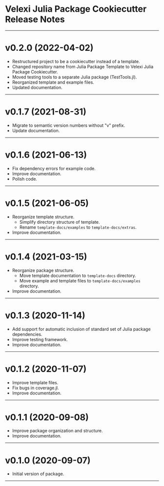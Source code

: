 Velexi Julia Package Cookiecutter Release Notes
===============================================

-------------------------------------------------------------------------------
v0.2.0 (2022-04-02)
===================
* Restructured project to be a cookiecutter instead of a template.
* Changed repository name from Julia Package Template to Velexi Julia Package Cookiecutter.
* Moved testing tools to a separate Julia package (TestTools.jl).
* Reorganized template and example files.
* Updated documentation.

-------------------------------------------------------------------------------
v0.1.7 (2021-08-31)
===================
* Migrate to semantic version numbers without "v" prefix.
* Update documentation.

-------------------------------------------------------------------------------
v0.1.6 (2021-06-13)
===================
* Fix dependency errors for example code.
* Improve documentation.
* Polish code.

-------------------------------------------------------------------------------
v0.1.5 (2021-06-05)
===================
* Reorganize template structure.
  * Simplify directory structure of template.
  * Rename `template-docs/examples` to `template-docs/extras`.
* Improve documentation.

-------------------------------------------------------------------------------
v0.1.4 (2021-03-15)
===================
* Reorganize package structure.
  * Move template documentation to `template-docs` directory.
  * Move example and template files to `template-docs/examples` directory.
* Improve documentation.

-------------------------------------------------------------------------------
v0.1.3 (2020-11-14)
===================
* Add support for automatic inclusion of standard set of Julia package
  dependencies.
* Improve testing framework.
* Improve documentation.

-------------------------------------------------------------------------------
v0.1.2 (2020-11-07)
===================
* Improve template files.
* Fix bugs in coverage.jl.
* Improve documentation.

-------------------------------------------------------------------------------
v0.1.1 (2020-09-08)
===================
* Improve package organization and structure.
* Improve documentation.

-------------------------------------------------------------------------------
v0.1.0 (2020-09-07)
===================
* Initial version of package.

-------------------------------------------------------------------------------
